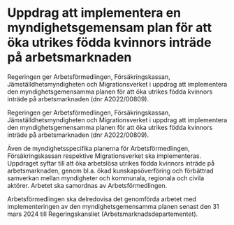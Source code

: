 # Uppdrag att implementera en myndighetsgemensam plan för att öka utrikes födda kvinnors inträde på arbetsmarknaden

Regeringen ger Arbetsförmedlingen, Försäkringskassan, Jämställdhetsmyndigheten och Migrationsverket i uppdrag att implementera den myndighetsgemensamma planen för att öka utrikes födda kvinnors inträde på arbetsmarknaden (dnr A2022/00809).

Regeringen ger Arbetsförmedlingen, Försäkringskassan, Jämställdhetsmyndigheten och Migrationsverket i uppdrag att implementera den myndighetsgemensamma planen för att öka utrikes födda kvinnors inträde på arbetsmarknaden (dnr A2022/00809).

Även de myndighetsspecifika planerna för Arbetsförmedlingen, Försäkringskassan respektive Migrationsverket ska implementeras. Uppdraget syftar till att öka arbetslösa utrikes födda kvinnors inträde på arbetsmarknaden, genom bl.a. ökad kunskapsöverföring och förbättrad samverkan mellan myndigheter och kommunala, regionala och civila aktörer. Arbetet ska samordnas av Arbetsförmedlingen.

Arbetsförmedlingen ska delredovisa det genomförda arbetet med implementeringen av den myndighetsgemensamma planen senast den 31 mars 2024 till Regeringskansliet (Arbetsmarknadsdepartementet).
